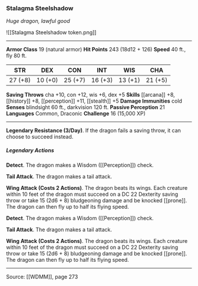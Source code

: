 ### Stalagma Steelshadow
_Huge dragon, lawful good_

![[Stalagma Steelshadow token.png]]


---

**Armor Class** 19 (natural armor)
**Hit Points** 243 (18d12 + 126)
**Speed** 40 ft., fly 80 ft.

| STR     | DEX     | CON     | INT     | WIS     | CHA     |
|---------|---------|---------|---------|---------|---------|
| 27 (+8) | 10 (+0) | 25 (+7) | 16 (+3) | 13 (+1) | 21 (+5) |

**Saving Throws** cha +10, con +12, wis +6, dex +5
**Skills** [[arcana]] +8, [[history]] +8, [[perception]] +11, [[stealth]] +5
**Damage Immunities** cold
**Senses** blindsight 60 ft., darkvision 120 ft.
**Passive Perception** 21
**Languages** Common, Draconic
**Challenge** 16 (15,000 XP)

---

**Legendary Resistance (3/Day)**. If the dragon fails a saving throw, it can choose to succeed instead.

##### Legendary Actions
**Detect**. The dragon makes a Wisdom ([[Perception]]) check.

**Tail Attack**. The dragon makes a tail attack.

**Wing Attack (Costs 2 Actions)**. The dragon beats its wings. Each creature within 10 feet of the dragon must succeed on a DC 22 Dexterity saving throw or take 15 (2d6 + 8) bludgeoning damage and be knocked [[prone]]. The dragon can then fly up to half its flying speed.

**Detect**. The dragon makes a Wisdom ([[Perception]]) check.

**Tail Attack**. The dragon makes a tail attack.

**Wing Attack (Costs 2 Actions)**. The dragon beats its wings. Each creature within 10 feet of the dragon must succeed on a DC 22 Dexterity saving throw or take 15 (2d6 + 8) bludgeoning damage and be knocked [[prone]]. The dragon can then fly up to half its flying speed.


---

Source: [[WDMM]], page 273